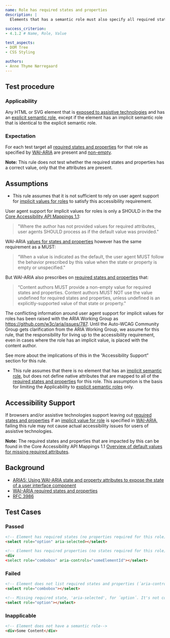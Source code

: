 ```yaml
---
name: Role has required states and properties
description: |
  Elements that has a semantic role must also specify all required states and properties
  
success_criterion:
- 4.1.2 # Name, Role, Value

test_aspects:
- DOM Tree
- CSS Styling

authors:
- Anne Thyme Nørregaard
---
```


## Test procedure

### Applicability

Any HTML or SVG element that is [exposed to assistive technologies](#exposed-to-assistive-technologies) and has an [explicit semantic role](#semantic-role), except if the element has an implicit semantic role that is identical to the explicit semantic role. 

### Expectation

For each test target all [required states and properties](https://www.w3.org/TR/wai-aria/#requiredState) for that role as specified by [WAI-ARIA](https://www.w3.org/TR/wai-aria) are present and [non-empty](#non-empty).

**Note:** This rule does not test whether the required states and properties has a correct value, only that the attributes are present.

## Assumptions

- This rule assumes that it is not sufficient to rely on user agent support for [implicit values for roles](https://www.w3.org/TR/wai-aria-1.1/#implictValueForRole) to satisfy this accessibility requirement. 

User agent support for implicit values for roles is only a SHOULD in the the [Core Accessibility API Mappings 1.1](https://www.w3.org/TR/core-aam-1.1/#statePropertyMappingGeneralRules): 
> "Where the author has not provided values for required attributes, user agents SHOULD process as if the default value was provided."

WAI-ARIA [values for states and properties](https://www.w3.org/TR/wai-aria/#state_prop_values) however has the same requirement as a MUST: 
> “When a value is indicated as the default, the user agent MUST follow the behavior prescribed by this value when the state or property is empty or unspecified." 

But WAI-ARIA also prescribes on [required states and properties](https://www.w3.org/TR/wai-aria/#requiredState) that:
> “Content authors MUST provide a non-empty value for required states and properties. Content authors MUST NOT use the value undefined for required states and properties, unless undefined is an explicitly-supported value of that state or property." 

The conflicting information around user agent support for implicit values for roles has been raised with the ARIA Working Group as https://github.com/w3c/aria/issues/787. Until the Auto-WCAG Community Group gets clarification from the ARIA Working Group, we assume for this rule, that the responsibility for living up to the accessibility requirement, even in cases where the role has an implicit value, is placed with the content author. 

See more about the implications of this in the ”Accessibility Support” section for this rule.

- This rule assumes that there is no element that has an [implicit semantic role](#semantic-role), but does not define native attributes that are mapped to all of the [required states and properties](https://www.w3.org/TR/wai-aria/#requiredState) for this role. This assumption is the basis for limiting the Applicability to [explicit semantic roles](#semantic-role) only.

## Accessibility Support

If browsers and/or assistive technologies support leaving out [required states and properties](https://www.w3.org/TR/wai-aria-1.1/#requiredState) if an [implicit value for role](https://www.w3.org/TR/wai-aria-1.1/#implictValueForRole) is specified in [WAI-ARIA](https://www.w3.org/TR/wai-aria-1.1/#implictValueForRole), failing this rule may not cause actual accessibility issues for users of assistive technologies. 

**Note:** The required states and properties that are impacted by this can be found in the Core Accessibility API Mappings 1.1 [Overview of default values for missing required attributes](https://www.w3.org/TR/core-aam-1.1/#authorErrorDefaultValuesTable).

## Background

- [ARIA5: Using WAI-ARIA state and property attributes to expose the state of a user interface component](https://www.w3.org/TR/2016/NOTE-WCAG20-TECHS-20161007/ARIA5)
- [WAI-ARIA required states and properties](https://www.w3.org/TR/wai-aria-1.1/#requiredState)
-  [RFC 3986](https://www.ietf.org/rfc/rfc3986.txt)

## Test Cases

### Passed

```html
<!-- Element has required states (no properties required for this role) -->
<select role="option" aria-selected></select>
```

```html
<!-- Element has required properties (no states required for this role) -->
<div 
<select role="combobox" aria-controls="someElementId"></select>
```

### Failed

```html
<!-- Element does not list required states and properties (´aria-controls´ is required property for ´combobox´) -->
<select role="combobox"></select>
```

```html
<!-- Missing required state, 'aria-selected', for ´option´. It's not considered sufficient that 'aria-selected' has an implicit value (´false´) specified -->
<select role="option"></select>
```

### Inapplicable

```html
<!-- Element does not have a semantic role-->
<div>Some Content</div>
```
